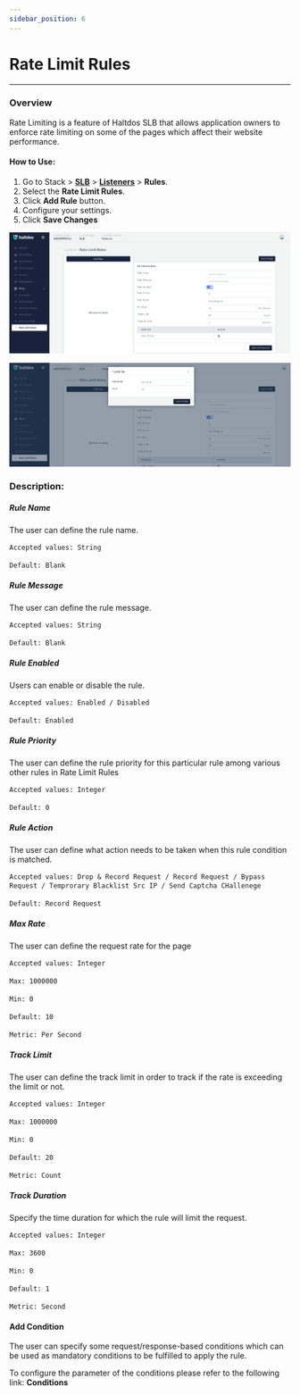```yaml
---
sidebar_position: 6
---
```


# Rate Limit Rules

---
### Overview
Rate Limiting is a feature of Haltdos SLB that allows application owners to enforce rate limiting on some of the pages which affect their website performance.

#### How to Use:

1. Go to Stack > [**SLB**](/enterprise/adc) > [**Listeners**](../listeners.md) > **Rules**.
2. Select the **Rate Limit Rules**.
3. Click **Add Rule** button.
4. Configure your settings. 
5. Click **Save Changes**

![Rate Limit rule](/img/adc/v7/docs/ratelimit.png)

![Rate limit rule](/img/adc/v7/docs/ratelimit1.png)

### Description:

##### **Rule Name**

The user can define the rule name.

    Accepted values: String

    Default: Blank 

##### **Rule Message**

The user can define the rule message.

    Accepted values: String

    Default: Blank

##### **Rule Enabled**

Users can enable or disable the rule.

    Accepted values: Enabled / Disabled

    Default: Enabled 

##### **Rule Priority**

The user can define the rule priority for this particular rule among various other rules in Rate Limit Rules

    Accepted values: Integer

    Default: 0 

##### **Rule Action**

The user can define what action needs to be taken when this rule condition is matched.

    Accepted values: Drop & Record Request / Record Request / Bypass Request / Temprorary Blacklist Src IP / Send Captcha CHallenege

    Default: Record Request  

##### **Max Rate**

The user can define the request rate for the page

    Accepted values: Integer

    Max: 1000000

    Min: 0

    Default: 10  

    Metric: Per Second 

##### **Track Limit**

The user can define the track limit in order to track if the rate is exceeding the limit or not.

    Accepted values: Integer

    Max: 1000000

    Min: 0

    Default: 20  

    Metric: Count

##### **Track Duration**

Specify the time duration for which the rule will limit the request.

    Accepted values: Integer

    Max: 3600

    Min: 0

    Default: 1  

    Metric: Second 

#### **Add Condition**
The user can specify some request/response-based conditions which can be used as mandatory conditions to be fulfilled to apply the rule.

To configure the parameter of the conditions please refer to the following link: **Conditions**

